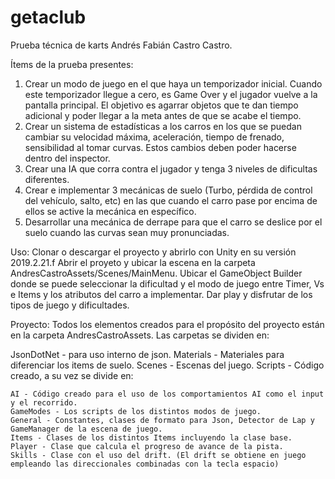 # getaclub
Prueba técnica de karts Andrés Fabián Castro Castro.

Ítems de la prueba presentes:

1. Crear un modo de juego en el que haya un temporizador inicial. Cuando este temporizador llegue a cero, es Game Over y el jugador vuelve a la pantalla principal. El objetivo es agarrar objetos que te dan tiempo adicional y poder llegar a la meta antes de que se acabe el tiempo. 
2. Crear un sistema de estadísticas a los carros en los que se puedan cambiar su velocidad máxima, aceleración, tiempo de frenado, sensibilidad al tomar curvas. Estos cambios deben poder hacerse dentro del inspector.
3. Crear una IA que corra contra el jugador y tenga 3 niveles de dificultas diferentes. 
4. Crear e implementar 3 mecánicas de suelo (Turbo, pérdida de control del vehículo, salto, etc) en las que cuando el carro pase por encima de ellos se active la mecánica en específico.
5. Desarrollar una mecánica de derrape para que el carro se deslice por el suelo cuando las curvas sean muy pronunciadas.

Uso:
Clonar o descargar el proyecto y abrirlo con Unity en su versión 2019.2.21.f
Abrir el proyeto y ubicar la escena en la carpeta AndresCastroAssets/Scenes/MainMenu.
Ubicar el GameObject Builder donde se puede seleccionar la dificultad y el modo de juego entre Timer, Vs e Items y los atributos del carro a implementar.
Dar play y disfrutar de los tipos de juego y dificultades.

Proyecto:
Todos los elementos creados para el propósito del proyecto están en la carpeta AndresCastroAssets.
Las carpetas se dividen en: 

JsonDotNet - para uso interno de json.
Materials - Materiales para diferenciar los items de suelo.
Scenes - Escenas del juego.
Scripts - Código creado, a su vez se divide en:
	
	AI - Código creado para el uso de los comportamientos AI como el input y el recorrido.
	GameModes - Los scripts de los distintos modos de juego.
	General - Constantes, clases de formato para Json, Detector de Lap y GameManager de la escena de juego.
	Items - Clases de los distintos Items incluyendo la clase base.
	Player - Clase que calcula el progreso de avance de la pista.
	Skills - Clase con el uso del drift. (El drift se obtiene en juego empleando las direccionales combinadas con la tecla espacio)

